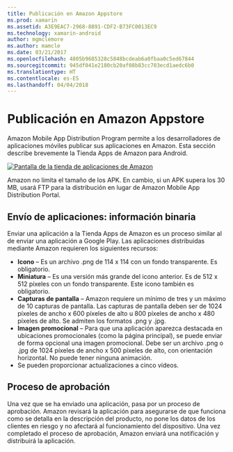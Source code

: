 ```yaml
---
title: Publicación en Amazon Appstore
ms.prod: xamarin
ms.assetid: A3E9EAC7-2968-8891-CDF2-B73FC0013EC9
ms.technology: xamarin-android
author: mgmclemore
ms.author: mamcle
ms.date: 03/21/2017
ms.openlocfilehash: 4805b9685328c5848bcdeab6a0fbaa0c5ed67844
ms.sourcegitcommit: 945df041e2180cb20af08b83cc703ecd1aedc6b0
ms.translationtype: HT
ms.contentlocale: es-ES
ms.lasthandoff: 04/04/2018
---
```

# <a name="publishing-to-the-amazon-app-store"></a>Publicación en Amazon Appstore

Amazon Mobile App Distribution Program permite a los desarrolladores de aplicaciones móviles publicar sus aplicaciones en Amazon. Esta sección describe brevemente la Tienda Apps de Amazon para Android. 

[ ![Pantalla de la tienda de aplicaciones de Amazon](publishing-to-amazon-images/amazon-app-store.png)](publishing-to-amazon-images/amazon-app-store.png#lightbox)

Amazon no limita el tamaño de los APK. En cambio, si un APK supera los 30 MB, usará FTP para la distribución en lugar de Amazon Mobile App Distribution Portal.


## <a name="submitting-apps-binary-info"></a>Envío de aplicaciones: información binaria

Enviar una aplicación a la Tienda Apps de Amazon es un proceso similar al de enviar una aplicación a Google Play. Las aplicaciones distribuidas mediante Amazon requieren los siguientes recursos: 

-   **Icono** &ndash; Es un archivo .png de 114 x 114 con un fondo transparente. Es obligatorio.
-   **Miniatura** &ndash; Es una versión más grande del icono anterior. Es de 512 x 512 píxeles con un fondo transparente. Este icono también es obligatorio.
-   **Capturas de pantalla** &ndash; Amazon requiere un mínimo de tres y un máximo de 10 capturas de pantalla. Las capturas de pantalla deben ser de 1024 píxeles de ancho x 600 píxeles de alto u 800 píxeles de ancho x 480 píxeles de alto. Se admiten los formatos .png y .jpg.
-   **Imagen promocional** &ndash; Para que una aplicación aparezca destacada en ubicaciones promocionales (como la página principal), se puede enviar de forma opcional una imagen promocional. Debe ser un archivo .png o .jpg de 1024 píxeles de ancho x 500 píxeles de alto, con orientación horizontal. No puede tener ninguna animación.
-  Se pueden proporcionar actualizaciones a cinco vídeos.



## <a name="approval-process"></a>Proceso de aprobación

Una vez que se ha enviado una aplicación, pasa por un proceso de aprobación.
Amazon revisará la aplicación para asegurarse de que funciona como se detalla en la descripción del producto, no pone los datos de los clientes en riesgo y no afectará al funcionamiento del dispositivo. Una vez completado el proceso de aprobación, Amazon enviará una notificación y distribuirá la aplicación.

